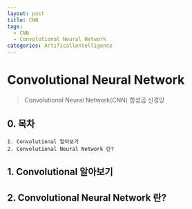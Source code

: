 ```yaml
---
layout: post
title: CNN
tags: 
  - CNN
  - Convolutional Neural Network
categories: Artificallentelligence
---
```

# Convolutional Neural Network
> Convolutional Neural Network(CNN) 합성곱 신경망

## 0. 목차
~~~
1. Convolutional 알아보기
2. Convolutional Neural Network 란?

~~~
## 1. Convolutional 알아보기


## 2. Convolutional Neural Network 란?
